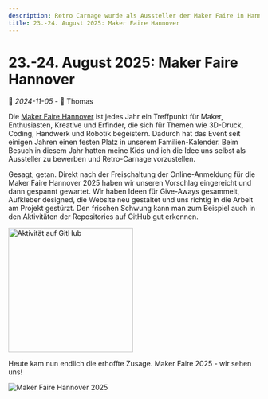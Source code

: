 ```yaml
---
description: Retro Carnage wurde als Aussteller der Maker Faire in Hannover bestätigt
title: 23.-24. August 2025: Maker Faire Hannover
---
```


# 23.-24. August 2025: Maker Faire Hannover

📅 *2024-11-05* - 🧔 Thomas

Die [Maker Faire Hannover](https://maker-faire.de/hannover/) ist jedes Jahr ein Treffpunkt für Maker, Enthusiasten, Kreative und Erfinder, die sich für Themen wie 3D-Druck, Coding, Handwerk und Robotik begeistern. Dadurch hat das Event seit einigen Jahren einen festen Platz in unserem Familien-Kalender. Beim Besuch in diesem Jahr hatten meine Kids und ich die Idee uns selbst als Aussteller zu bewerben und Retro-Carnage vorzustellen.

Gesagt, getan. Direkt nach der Freischaltung der Online-Anmeldung für die Maker Faire Hannover 2025 haben wir unseren Vorschlag eingereicht und dann gespannt gewartet. Wir haben Ideen für Give-Aways gesammelt, Aufkleber designed, die Website neu gestaltet und uns richtig in die Arbeit am Projekt gestürzt. Den frischen Schwung kann man zum Beispiel auch in den Aktivitäten der Repositories auf GitHub gut erkennen.

<div class="pswp-gallery pswp-gallery--single-column" id="gallery-20241105">  
  <a href="/de/media/blog/2024-11-05/2024-11-05.png" 
    data-pswp-width="697" 
    data-pswp-height="950" 
    target="_blank">
    <img src="/de/media/blog/2024-11-05/2024-11-05-small.png" alt="Aktivität auf GitHub" style="width: 250px" title="Aktivität auf GitHub"/>
  </a>    
</div>

Heute kam nun endlich die erhoffte Zusage. Maker Faire 2025 - wir sehen uns!

![Maker Faire Hannover 2025](/de/media/maker-faire-2025-150x150.png)

<link rel="stylesheet" href="/de/assets/css/photoswipe.css">

<script type="module">
    import PhotoSwipeLightbox from '/de/assets/js/photoswipe-lightbox.esm.js';
    new PhotoSwipeLightbox({
      gallery: '#gallery-20241105',
      children: 'a',
      pswpModule: () => import('/de/assets/js/photoswipe.esm.js')
    }).init();    
</script>
